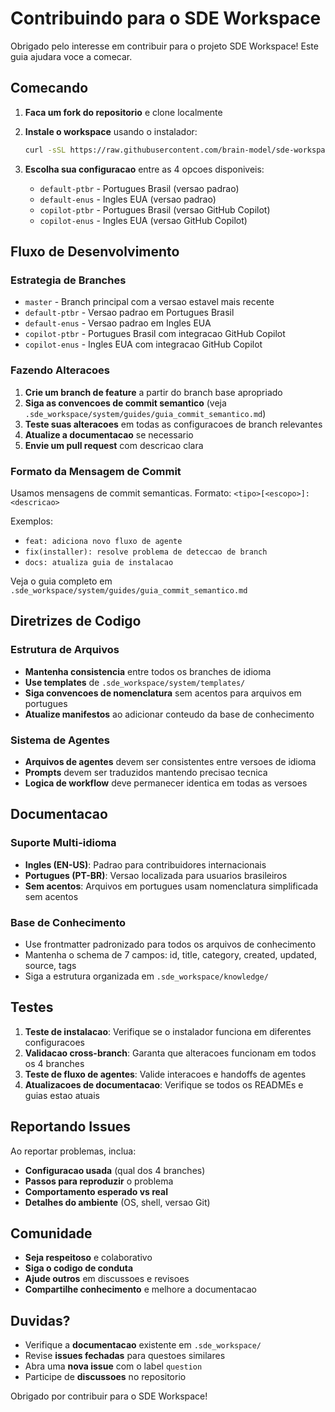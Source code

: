 # Contribuindo para o SDE Workspace

Obrigado pelo interesse em contribuir para o projeto SDE Workspace! Este guia ajudara voce a comecar.

## Comecando

1. **Faca um fork do repositorio** e clone localmente
2. **Instale o workspace** usando o instalador:

   ```bash
   curl -sSL https://raw.githubusercontent.com/brain-model/sde-workspace/master/boot.sh | bash
   ```

3. **Escolha sua configuracao** entre as 4 opcoes disponiveis:
   - `default-ptbr` - Portugues Brasil (versao padrao)
   - `default-enus` - Ingles EUA (versao padrao)
   - `copilot-ptbr` - Portugues Brasil (versao GitHub Copilot)
   - `copilot-enus` - Ingles EUA (versao GitHub Copilot)

## Fluxo de Desenvolvimento

### Estrategia de Branches

- `master` - Branch principal com a versao estavel mais recente
- `default-ptbr` - Versao padrao em Portugues Brasil
- `default-enus` - Versao padrao em Ingles EUA
- `copilot-ptbr` - Portugues Brasil com integracao GitHub Copilot
- `copilot-enus` - Ingles EUA com integracao GitHub Copilot

### Fazendo Alteracoes

1. **Crie um branch de feature** a partir do branch base apropriado
2. **Siga as convencoes de commit semantico** (veja `.sde_workspace/system/guides/guia_commit_semantico.md`)
3. **Teste suas alteracoes** em todas as configuracoes de branch relevantes
4. **Atualize a documentacao** se necessario
5. **Envie um pull request** com descricao clara

### Formato da Mensagem de Commit

Usamos mensagens de commit semanticas. Formato: `<tipo>[<escopo>]: <descricao>`

Exemplos:

- `feat: adiciona novo fluxo de agente`
- `fix(installer): resolve problema de deteccao de branch`
- `docs: atualiza guia de instalacao`

Veja o guia completo em `.sde_workspace/system/guides/guia_commit_semantico.md`

## Diretrizes de Codigo

### Estrutura de Arquivos

- **Mantenha consistencia** entre todos os branches de idioma
- **Use templates** de `.sde_workspace/system/templates/`
- **Siga convencoes de nomenclatura** sem acentos para arquivos em portugues
- **Atualize manifestos** ao adicionar conteudo da base de conhecimento

### Sistema de Agentes

- **Arquivos de agentes** devem ser consistentes entre versoes de idioma
- **Prompts** devem ser traduzidos mantendo precisao tecnica
- **Logica de workflow** deve permanecer identica em todas as versoes

## Documentacao

### Suporte Multi-idioma

- **Ingles (EN-US)**: Padrao para contribuidores internacionais
- **Portugues (PT-BR)**: Versao localizada para usuarios brasileiros
- **Sem acentos**: Arquivos em portugues usam nomenclatura simplificada sem acentos

### Base de Conhecimento

- Use frontmatter padronizado para todos os arquivos de conhecimento
- Mantenha o schema de 7 campos: id, title, category, created, updated, source, tags
- Siga a estrutura organizada em `.sde_workspace/knowledge/`

## Testes

1. **Teste de instalacao**: Verifique se o instalador funciona em diferentes configuracoes
2. **Validacao cross-branch**: Garanta que alteracoes funcionam em todos os 4 branches
3. **Teste de fluxo de agentes**: Valide interacoes e handoffs de agentes
4. **Atualizacoes de documentacao**: Verifique se todos os READMEs e guias estao atuais

## Reportando Issues

Ao reportar problemas, inclua:

- **Configuracao usada** (qual dos 4 branches)
- **Passos para reproduzir** o problema
- **Comportamento esperado vs real**
- **Detalhes do ambiente** (OS, shell, versao Git)

## Comunidade

- **Seja respeitoso** e colaborativo
- **Siga o codigo de conduta**
- **Ajude outros** em discussoes e revisoes
- **Compartilhe conhecimento** e melhore a documentacao

## Duvidas?

- Verifique a **documentacao** existente em `.sde_workspace/`
- Revise **issues fechadas** para questoes similares
- Abra uma **nova issue** com o label `question`
- Participe de **discussoes** no repositorio

Obrigado por contribuir para o SDE Workspace!
